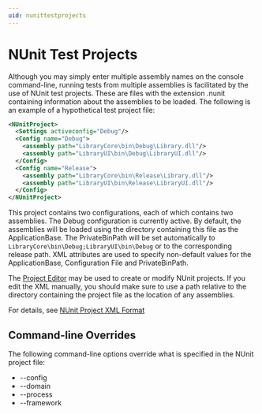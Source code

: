 ```yaml
---
uid: nunittestprojects
---
```


# NUnit Test Projects

Although you may simply enter multiple assembly names on the console command-line, running tests from multiple
assemblies is facilitated by the use of NUnit test projects. These are files with the extension .nunit containing
information about the assemblies to be loaded. The following is an example of a hypothetical test project file:

```xml
<NUnitProject>
  <Settings activeconfig="Debug"/>
  <Config name="Debug">
    <assembly path="LibraryCore\bin\Debug\Library.dll"/>
    <assembly path="LibraryUI\bin\Debug\LibraryUI.dll"/>
  </Config>
  <Config name="Release">
    <assembly path="LibraryCore\bin\Release\Library.dll"/>
    <assembly path="LibraryUI\bin\Release\LibraryUI.dll"/>
  </Config>
</NUnitProject>
```

This project contains two configurations, each of which contains two assemblies. The Debug configuration is currently
active. By default, the assemblies will be loaded using the directory containing this file as the ApplicationBase. The
PrivateBinPath will be set automatically to `LibraryCore\bin\Debug;LibraryUI\bin\Debug` or to the corresponding release
path. XML attributes are used to specify non-default values for the ApplicationBase, Configuration File and
PrivateBinPath.

The [Project Editor](https://github.com/nunit-legacy/nunit-project-editor/wiki/Project-Editor) may be used to create or
modify NUnit projects. If you edit the XML manually, you should make sure to use a path relative to the directory
containing the project file as the location of any assemblies.

For details, see [NUnit Project XML Format](xref:nunitprojectxmlformat)

## Command-line Overrides

The following command-line options override what is specified in the NUnit project file:

* --config
* --domain
* --process
* --framework
